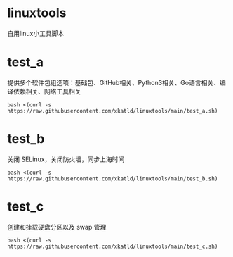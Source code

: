 # linuxtools
自用linux小工具脚本
# test_a
提供多个软件包组选项：基础包、GitHub相关、Python3相关、Go语言相关、编译依赖相关、网络工具相关
~~~
bash <(curl -s https://raw.githubusercontent.com/xkatld/linuxtools/main/test_a.sh)
~~~
# test_b
关闭 SELinux，关闭防火墙，同步上海时间
~~~
bash <(curl -s https://raw.githubusercontent.com/xkatld/linuxtools/main/test_b.sh)
~~~
# test_c
创建和挂载硬盘分区以及 swap 管理
~~~
bash <(curl -s https://raw.githubusercontent.com/xkatld/linuxtools/main/test_c.sh)
~~~
